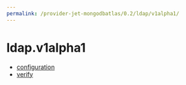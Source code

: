 ```yaml
---
permalink: /provider-jet-mongodbatlas/0.2/ldap/v1alpha1/
---
```


# ldap.v1alpha1



* [configuration](configuration.md)
* [verify](verify.md)